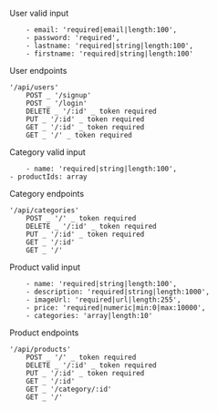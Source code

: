 User valid input

     	- email: 'required|email|length:100',
     	- password: 'required',
     	- lastname: 'required|string|length:100',
     	- firstname: 'required|string|length:100'



User endpoints

	'/api/users'
		POST _ '/signup'
		POST _ '/login'
		DELETE _ '/:id' _ token required
		PUT _ '/:id' _ token required
		GET _ '/:id' _ token required
		GET _ '/' _ token required



Category valid input

    	- name: 'required|string|length:100',
	- productIds: array



Category endpoints

	'/api/categories'
		POST _ '/' _ token required
		DELETE _ '/:id' _ token required
		PUT _ '/:id' _ token required
		GET _ '/:id'
		GET _ '/'




Product valid input

    	- name: 'required|string|length:100',
    	- description: 'required|string|length:1000',
    	- imageUrl: 'required|url|length:255',
    	- price: 'required|numeric|min:0|max:10000',
    	- categories: 'array|length:10' 



Product endpoints

	'/api/products' 
		POST _ '/' _ token required
		DELETE _ '/:id' _ token required
		PUT _ '/:id' _ token required
		GET _ '/:id'
		GET _ '/category/:id'
		GET _ '/'
